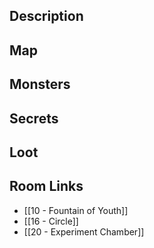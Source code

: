 
## Description

## Map

## Monsters

## Secrets

## Loot

## Room Links

*  [[10 - Fountain of Youth]]
*  [[16 - Circle]]
*  [[20 - Experiment Chamber]]